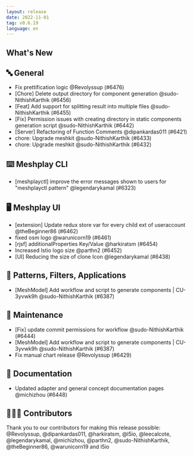 ```yaml
---
layout: release
date: 2022-11-01
tag: v0.6.19
language: en
---
```


## What's New
## 🔤 General
- Fix prettification logic @Revolyssup (#6476)
- [Chore] Delete output directory for component generation @sudo-NithishKarthik (#6456)
- [Feat] Add support for splitting result into multiple files @sudo-NithishKarthik (#6455)
- [Fix] Permission issues with creating directory in static components generation script @sudo-NithishKarthik (#6442)
- [Server] Refactoring of Function Comments @dipankardas011 (#6421)
- chore: Upgrade meshkit @sudo-NithishKarthik (#6433)
- chore: Upgrade meshkit @sudo-NithishKarthik (#6432)

## ⌨️ Meshplay CLI

- [meshplayctl] improve the error messages shown to users for "meshplayctl pattern" @legendarykamal (#6323)

## 🖥 Meshplay UI

- [extension] Update redux store var for every child ext of useraccount @theBeginner86 (#6462)
- fixed osm logo @warunicorn19 (#6461)
- [rjsf] additionalProperties Key/Value @harkiratsm (#6454)
- Increased Istio logo size @parthn2 (#6452)
- [UI] Reducing the size of clone Icon  @legendarykamal (#6438)

## 🔋 Patterns, Filters, Applications

- [MeshModel] Add workflow and script to generate components | CU-3yvwk9h @sudo-NithishKarthik (#6387)

## 🧰 Maintenance

- [Fix] update commit permissions for workflow @sudo-NithishKarthik (#6444)
- [MeshModel] Add workflow and script to generate components | CU-3yvwk9h @sudo-NithishKarthik (#6387)
- Fix manual chart release @Revolyssup (#6429)

## 📖 Documentation

- Updated adapter and general concept documentation pages @michizhou (#6448)

## 👨🏽‍💻 Contributors

Thank you to our contributors for making this release possible:
@Revolyssup, @dipankardas011, @harkiratsm, @l5io, @leecalcote, @legendarykamal, @michizhou, @parthn2, @sudo-NithishKarthik, @theBeginner86, @warunicorn19 and l5io
